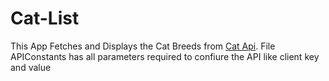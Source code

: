 # Cat-List

This App Fetches and Displays the Cat Breeds from [Cat Api](https://thecatapi.com/). File APIConstants has all parameters required to confiure the API like client key and value

